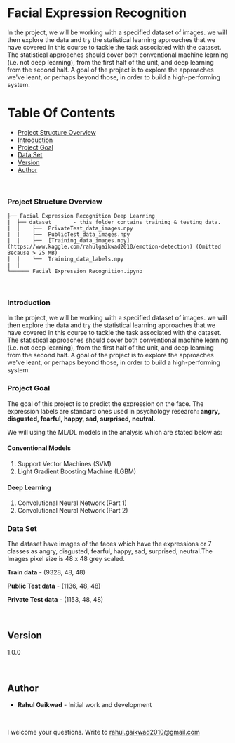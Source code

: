 # Facial Expression Recognition 

In the project, we will be working with a specified dataset of images. we will then explore the data and try the statistical learning approaches that we have covered in this course to tackle the task associated with the dataset. The statistical approaches should cover both conventional machine learning (i.e. not deep learning), from the first half of the unit, and deep learning from the second half. A goal of the project is to explore the approaches we've leant, or perhaps beyond those, in order to build a high-performing system.

# Table Of Contents
-  [Project Structure Overview](#project-structure-overview)
-  [Introduction](#introduction)
-  [Project Goal](#project-goal)
-  [Data Set](#data-set)
-  [Version](#version)
-  [Author](#author)

<br/>

### Project Structure Overview
```
├── Facial Expression Recognition Deep Learning
|  ├── dataset       - this folder contains training & testing data.
|  │    ├──  PrivateTest_data_images.npy
|  |    ├──  PublicTest_data_images.npy
|  |    ├──  [Training_data_images.npy](https://www.kaggle.com/rahulgaikwad2010/emotion-detection) (Omitted Because > 25 MB)
|  |    └──  Training_data_labels.npy
|  │
└────── Facial Expression Recognition.ipynb
```

<br/>

### Introduction

In the project, we will be working with a specified dataset of images.  we will then explore the data and try the statistical learning approaches that we have covered in this course to tackle the task associated with the dataset.  The statistical approaches should cover both conventional machine learning (i.e. not deep learning), from the first half of the unit, and deep learning from the second half.  A goal of the project is to explore the approaches we've leant, or perhaps beyond those, in order to build a high-performing system.

### Project Goal

The goal of this project is to predict the expression on the face.  The expression labels are standard ones used in psychology research: **angry, disgusted, fearful, happy, sad, surprised, neutral.**


We will using the ML/DL models in the analysis which are stated below as:

#### Conventional Models

1. Support Vector Machines (SVM)
2. Light Gradient Boosting Machine (LGBM)


#### Deep Learning

1. Convolutional Neural Network (Part 1)
2. Convolutional Neural Network (Part 2)


### Data Set

The dataset have images of the faces which have the expressions or 7 classes as angry, disgusted, fearful, happy, sad, surprised, neutral.The Images pixel size is 48 x 48 grey scaled. 

<b>Train data</b> - (9328, 48, 48)

<b>Public Test data</b> - (1136, 48, 48)
    
<b>Private Test data</b> - (1153, 48, 48)

<br/>

## Version

1.0.0 

<br/>

## Author

* **Rahul Gaikwad** - Initial work and development

<br/>

I welcome your questions. Write to rahul.gaikwad2010@gmail.com

<br/>
